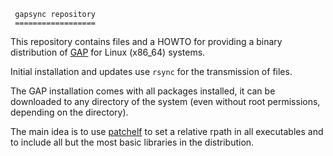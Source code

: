 

     gapsync repository
     ==================
 
This repository contains files and a HOWTO for providing a binary
distribution of [GAP](https://www.gap-system.org) for Linux (x86_64)
systems.

Initial installation and updates use `rsync` for the transmission of files.

The GAP installation comes with all packages installed, it can be downloaded
to any directory of the system (even without root permissions, depending on
the directory).

The main idea is to use [patchelf](https://github.com/NixOS/patchelf.git) to
set a relative rpath in all executables and to include all but the most
basic libraries in the distribution.


